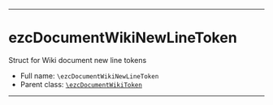 ***

# ezcDocumentWikiNewLineToken

Struct for Wiki document new line tokens

* Full name: `\ezcDocumentWikiNewLineToken`
* Parent class: [`\ezcDocumentWikiToken`](./ezcDocumentWikiToken.md)

***

